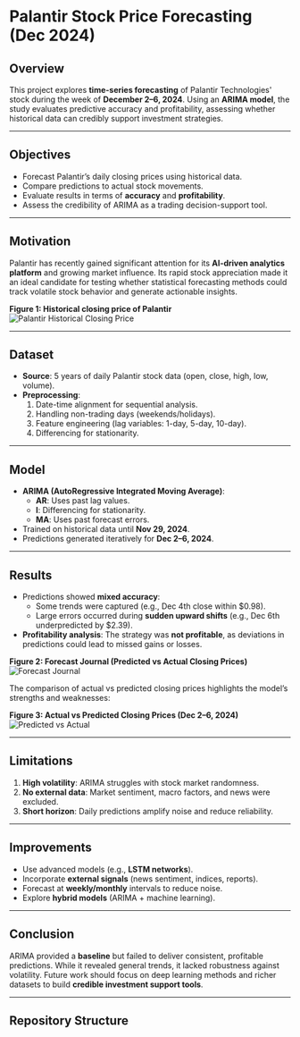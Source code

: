 # Palantir Stock Price Forecasting (Dec 2024)

## Overview
This project explores **time-series forecasting** of Palantir Technologies' stock during the week of **December 2–6, 2024**. Using an **ARIMA model**, the study evaluates predictive accuracy and profitability, assessing whether historical data can credibly support investment strategies.

---

## Objectives
- Forecast Palantir’s daily closing prices using historical data.
- Compare predictions to actual stock movements.
- Evaluate results in terms of **accuracy** and **profitability**.
- Assess the credibility of ARIMA as a trading decision-support tool.

---

## Motivation
Palantir has recently gained significant attention for its **AI-driven analytics platform** and growing market influence. Its rapid stock appreciation made it an ideal candidate for testing whether statistical forecasting methods could track volatile stock behavior and generate actionable insights.

**Figure 1: Historical closing price of Palantir**  
![Palantir Historical Closing Price](https://github.com/<username>/<repo-name>/blob/main/images/palantir_history.png?raw=true)


---

## Dataset
- **Source**: 5 years of daily Palantir stock data (open, close, high, low, volume).
- **Preprocessing**:
  1. Date-time alignment for sequential analysis.  
  2. Handling non-trading days (weekends/holidays).  
  3. Feature engineering (lag variables: 1-day, 5-day, 10-day).  
  4. Differencing for stationarity.  

---

## Model
- **ARIMA (AutoRegressive Integrated Moving Average)**:
  - **AR**: Uses past lag values.  
  - **I**: Differencing for stationarity.  
  - **MA**: Uses past forecast errors.  
- Trained on historical data until **Nov 29, 2024**.  
- Predictions generated iteratively for **Dec 2–6, 2024**.

---

## Results
- Predictions showed **mixed accuracy**:
  - Some trends were captured (e.g., Dec 4th close within $0.98).  
  - Large errors occurred during **sudden upward shifts** (e.g., Dec 6th underpredicted by $2.39).  
- **Profitability analysis**: The strategy was **not profitable**, as deviations in predictions could lead to missed gains or losses.

**Figure 2: Forecast Journal (Predicted vs Actual Closing Prices)**  
![Forecast Journal](images/forecast_journal.png)

The comparison of actual vs predicted closing prices highlights the model’s strengths and weaknesses:  

**Figure 3: Actual vs Predicted Closing Prices (Dec 2–6, 2024)**  
![Predicted vs Actual](images/predicted_vs_actual.png)

---

## Limitations
1. **High volatility**: ARIMA struggles with stock market randomness.  
2. **No external data**: Market sentiment, macro factors, and news were excluded.  
3. **Short horizon**: Daily predictions amplify noise and reduce reliability.  

---

## Improvements
- Use advanced models (e.g., **LSTM networks**).  
- Incorporate **external signals** (news sentiment, indices, reports).  
- Forecast at **weekly/monthly** intervals to reduce noise.  
- Explore **hybrid models** (ARIMA + machine learning).  

---

## Conclusion
ARIMA provided a **baseline** but failed to deliver consistent, profitable predictions. While it revealed general trends, it lacked robustness against volatility. Future work should focus on deep learning methods and richer datasets to build **credible investment support tools**.

---

## Repository Structure
